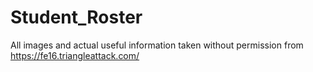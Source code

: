 # Student_Roster
All images and actual useful information taken without permission from https://fe16.triangleattack.com/